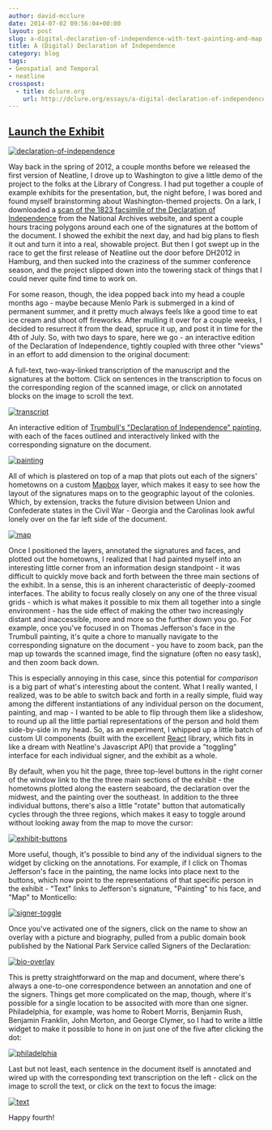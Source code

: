 ```yaml
---
author: david-mcclure
date: 2014-07-02 09:56:04+00:00
layout: post
slug: a-digital-declaration-of-independence-with-text-painting-and-map
title: A (Digital) Declaration of Independence
category: blog
tags:
- Geospatial and Temporal
- neatline
crosspost:
  - title: dclure.org
    url: http://dclure.org/essays/a-digital-declaration-of-independence-with-text-painting-and-map/
---
```



## [Launch the Exhibit](http://neatline.dclure.org/neatline/show/declaration-of-independence)



[![declaration-of-independence](http://dclure.org/wp-content/uploads/2014/07/declaration-of-independence-1024x610.jpg)](http://neatline.dclure.org/neatline/show/declaration-of-independence)

Way back in the spring of 2012, a couple months before we released the first version of Neatline, I drove up to Washington to give a little demo of the project to the folks at the Library of Congress. I had put together a couple of example exhibits for the presentation, but, the night before, I was bored and found myself brainstorming about Washington-themed projects. On a lark, I downloaded a [scan of the 1823 facsimile of the Declaration of Independence](http://www.archives.gov/exhibits/charters/declaration_transcript.html) from the National Archives website, and spent a couple hours tracing polygons around each one of the signatures at the bottom of the document. I showed the exhibit the next day, and had big plans to flesh it out and turn it into a real, showable project. But then I got swept up in the race to get the first release of Neatline out the door before DH2012 in Hamburg, and then sucked into the craziness of the summer conference season, and the project slipped down into the towering stack of things that I could never quite find time to work on.

For some reason, though, the idea popped back into my head a couple months ago - maybe because Menlo Park is submerged in a kind of permanent summer, and it pretty much always feels like a good time to eat ice cream and shoot off fireworks. After mulling it over for a couple weeks, I decided to resurrect it from the dead, spruce it up, and post it in time for the 4th of July. So, with two days to spare, here we go - an interactive edition of the Declaration of Independence, tightly coupled with three other "views" in an effort to add dimension to the original document:

A full-text, two-way-linked transcription of the manuscript and the signatures at the bottom. Click on sentences in the transcription to focus on the corresponding region of the scanned image, or click on annotated blocks on the image to scroll the text.

[![transcript](http://dclure.org/wp-content/uploads/2014/07/transcript-1024x620.jpg)](http://dclure.org/wp-content/uploads/2014/07/transcript.jpg)




An interactive edition of [Trumbull's "Declaration of Independence" painting](http://en.wikipedia.org/wiki/Trumbull%27s_Declaration_of_Independence), with each of the faces outlined and interactively linked with the corresponding signature on the document.

[![painting](http://dclure.org/wp-content/uploads/2014/07/painting1-1024x616.jpg)](http://dclure.org/wp-content/uploads/2014/07/painting1.jpg)




All of which is plastered on top of a map that plots out each of the signers' hometowns on a custom [Mapbox](https://www.mapbox.com) layer, which makes it easy to see how the layout of  the signatures maps on to the geographic layout of the colonies. Which, by extension, tracks the future division between Union and Confederate states in the Civil War - Georgia and the Carolinas look awful lonely over on the far left side of the document.

[![map](http://dclure.org/wp-content/uploads/2014/07/map1-1024x615.jpg)](http://dclure.org/wp-content/uploads/2014/07/map1.jpg)





Once I positioned the layers, annotated the signatures and faces, and plotted out the hometowns, I realized that I had painted myself into an interesting little corner from an information design standpoint - it was difficult to quickly move back and forth between the three main sections of the exhibit. In a sense, this is an inherent characteristic of deeply-zoomed interfaces. The ability to focus really closely on any one of the three visual grids - which is what makes it possible to mix them all together into a single environment - has the side effect of making the other two increasingly distant and inaccessible, more and more so the further down you go. For example, once you've focused in on Thomas Jefferson's face in the Trumbull painting, it's quite a chore to manually navigate to the corresponding signature on the document - you have to zoom back, pan the map up towards the scanned image, find the signature (often no easy task), and then zoom back down.

This is especially annoying in this case, since this potential for _comparison_ is a big part of what's interesting about the content. What I really wanted, I realized, was to be able to switch back and forth in a really simple, fluid way among the different instantiations of any individual person on the document, painting, and map - I wanted to be able to flip through them like a slideshow, to round up all the little partial representations of the person and hold them side-by-side in my head. So, as an experiment, I whipped up a little batch of custom UI components (built with the excellent [React](http://facebook.github.io/react/) library, which fits in like a dream with Neatline's Javascript API) that provide a "toggling" interface for each individual signer, and the exhibit as a whole.

By default, when you hit the page, three top-level buttons in the right corner of the window link to the the three main sections of the exhibit - the hometowns plotted along the eastern seaboard, the declaration over the midwest, and the painting over the southeast. In addition to the three individual buttons, there's also a little "rotate" button that automatically cycles through the three regions, which makes it easy to toggle around without looking away from the map to move the cursor:

[![exhibit-buttons](http://dclure.org/wp-content/uploads/2014/07/exhibit-buttons.jpg)](http://dclure.org/wp-content/uploads/2014/07/exhibit-buttons.jpg)

More useful, though, it's possible to bind any of the individual signers to the widget by clicking on the annotations. For example, if I click on Thomas Jefferson's face in the painting, the name locks into place next to the buttons, which now point to the representations of that specific person in the exhibit - "Text" links to Jefferson's signature, "Painting" to his face, and "Map" to Monticello:

[![signer-toggle](http://dclure.org/wp-content/uploads/2014/07/signer-toggle-1024x840.jpg)](http://dclure.org/wp-content/uploads/2014/07/signer-toggle.jpg)

Once you've activated one of the signers, click on the name to show an overlay with a picture and biography, pulled from a public domain book published by the National Park Service called Signers of the Declaration:

[![bio-overlay](http://dclure.org/wp-content/uploads/2014/07/bio-overlay-1024x624.jpg)](http://dclure.org/wp-content/uploads/2014/07/bio-overlay.jpg)

This is pretty straightforward on the map and document, where there's always a one-to-one correspondence between an annotation and one of the signers. Things get more complicated on the map, though, where it's possible for a single location to be associted with more than one signer. Philadelphia, for example, was home to Robert Morris, Benjamin Rush, Benjamin Franklin, John Morton, and George Clymer, so I had to write a little widget to make it possible to hone in on just one of the five after clicking the dot:

[![philadelphia](http://dclure.org/wp-content/uploads/2014/07/philadelphia-1024x377.jpg)](http://dclure.org/wp-content/uploads/2014/07/philadelphia.jpg)

Last but not least, each sentence in the document itself is annotated and wired up with the corresponding text transcription on the left - click on the image to scroll the text, or click on the text to focus the image:

[![text](http://dclure.org/wp-content/uploads/2014/07/text-1024x617.jpg)](http://dclure.org/wp-content/uploads/2014/07/text.jpg)

Happy fourth!
